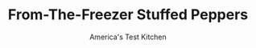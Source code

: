 ---
layout: ../../layouts/MarkdownPostLayout.astro
title: From-The-Freezer Stuffed Peppers
author: America's Test Kitchen
pubDate: 2023-03-15
description: "Stuffed peppers are often soggy and tasteless, and freezing them only makes matters worse. We set out to make great-tasting peppers that would freeze well."
image_url: https://res.cloudinary.com/hksqkdlah/image/upload/ar_1:1,c_fill,dpr_2.0,f_auto,fl_lossy.progressive.strip_profile,g_faces:auto,q_auto:low,w_344/5197_boatk08-sfs-4c-stuffedpeppers-319432
tags: ["Main Courses","Beef","Pork","Rice","Vegetables","Make Ahead","Cook's Country TV"]
calories: 4936
protein: 38
carbohydrates: 63
fats: 
fiber: 4
ingredients: ["1 tablespoon, olive oil","1 , medium onion, chopped fine","8 ounces, ground beef, preferably 85 percent lean","4 ounces, hot or mild Italian sausage, casings removed",", Salt and pepper","4 cloves, garlic, minced","2 cups, cooked long-grain rice","1 (14.5-ounce) can, diced tomatoes, drained","1 cup, shredded mozzarella cheese","1/2 cup, grated Parmesan cheese","3 tablespoons, chopped fresh parsley leaves","4 , medium red bell peppers, cut in half through stem end (stem left intact), cored, and seeded","2 tablespoons, olive oil",", Salt and pepper","1 cup, shredded mozzarella cheese"]
serves: 6
time: ""
instructions: ["For the peppers: Heat oil in large skillet over medium heat until shimmering. Cook onion until softened and beginning to brown, about 5 minutes. Increase heat to medium-high and add beef, sausage, 1/2 teaspoon salt, and 1/4 teaspoon pepper; cook, breaking meat into small pieces with wooden spoon, until meat begins to brown, 6 to 8 minutes. Add garlic and cook until fragrant, about 30 seconds. Drain mixture in colander for 1 minute.","Transfer meat mixture to large bowl and mix with rice, tomatoes, mozzarella, Parmesan, parsley, 1/2 teaspoon salt, and 1/4 teaspoon pepper. Refrigerate until well chilled, at least 20 minutes.","Spoon filling evenly into bell peppers. Wrap each pepper with 2 layers of plastic wrap and 1 layer of foil. Place in baking dish and freeze until firm. Transfer to zipper-lock plastic bag and freeze up to 2 months.","When ready to serve: Adjust oven rack to middle position and heat oven to 450 degrees. Cut 8 pieces foil large enough to just cover stuffing in peppers, and spray with cooking spray. Unwrap peppers and cover filling sides with new foil squares. Using skewer, poke several holes through foil. Place peppers, foil side down, over vents of slotted broiler-pan top set over broiler-pan bottom. Brush peppers with oil and season with salt and pepper to taste. Bake until peppers are spotty brown, 30 to 35 minutes. Flip peppers filling side up, remove foil, and sprinkle with mozzarella. Bake until cheese is melted, about 5 minutes. Let rest 5 minutes before serving."]
nutrition: ["672 mg Potassium","645 mg Phosphorus","721 mg Calcium","2 mg Iron","71 mg Magnesium","964 mg Sodium","5 mg Zinc","45 g Fat","4 mg Niacin (B3)","18 g Monounsaturated","2 g Polyunsaturated","114 mg Vitamin C","126 mg Cholesterol","21 g Saturated","4 g Fiber","65 µg Folate (food)","6 g Sugars","48 µg Vitamin K","243 g Water","63 g Carbs","65 µg Folate equivalent (total)","38 g Protein","3 mg Vitamin E","1 µg Vitamin B12","346 µg Vitamin A","822 kcal Energy","4936 calories"]
notes: "If you dont have leftover rice on hand, we recommend Uncle Bens Ready Rice. We prefer sweet red peppers in this recipe; green peppers, while traditional, were too bitter. Ground turkey can be substituted for the beef."
---